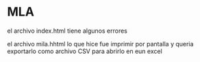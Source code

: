 # MLA

el archivo index.html tiene algunos errores

el archivo mila.hhtml lo que hice fue imprimir por pantalla y queria exportarlo como archivo CSV para abrirlo en eun excel 
